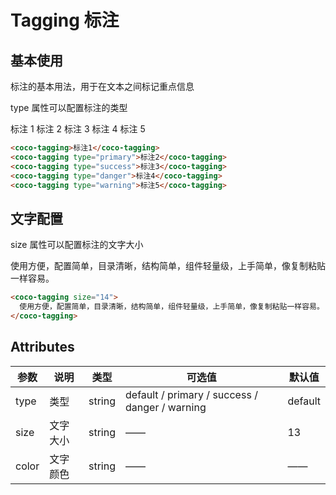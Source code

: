 # Tagging 标注

## 基本使用

标注的基本用法，用于在文本之间标记重点信息

type 属性可以配置标注的类型

<coco-tagging>标注 1</coco-tagging>
<coco-tagging type="primary">标注 2</coco-tagging>
<coco-tagging type="success">标注 3</coco-tagging>
<coco-tagging type="danger">标注 4</coco-tagging>
<coco-tagging type="warning">标注 5</coco-tagging>

```html
<coco-tagging>标注1</coco-tagging>
<coco-tagging type="primary">标注2</coco-tagging>
<coco-tagging type="success">标注3</coco-tagging>
<coco-tagging type="danger">标注4</coco-tagging>
<coco-tagging type="warning">标注5</coco-tagging>
```

## 文字配置

size 属性可以配置标注的文字大小

<coco-tagging size="14">
  使用方便，配置简单，目录清晰，结构简单，组件轻量级，上手简单，像复制粘贴一样容易。
</coco-tagging>

```html
<coco-tagging size="14">
  使用方便，配置简单，目录清晰，结构简单，组件轻量级，上手简单，像复制粘贴一样容易。
</coco-tagging>
```

## Attributes

| 参数  | 说明     | 类型   | 可选值                                         | 默认值  |
| ----- | -------- | ------ | ---------------------------------------------- | ------- |
| type  | 类型     | string | default / primary / success / danger / warning | default |
| size  | 文字大小 | string | ——                                             | 13      |
| color | 文字颜色 | string | ——                                             | ——      |
